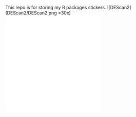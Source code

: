 This repo is for storing my R packages stickers.
![DEScan2](DEScan2/DEScan2.png =30x) ![SpatialExperiment](SpatialExperiment.pdf) ![easyreporting](easyreporting.pdf)

